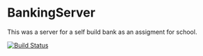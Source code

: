 # BankingServer

This was a server for a self build bank as an assigment for school.

[![Build Status](https://travis-ci.com/thomasvt1/BankingServer.svg?token=JrnJ6hFXySe5qpKFV7ZS&branch=master)](https://travis-ci.com/thomasvt1/BankingServer)

